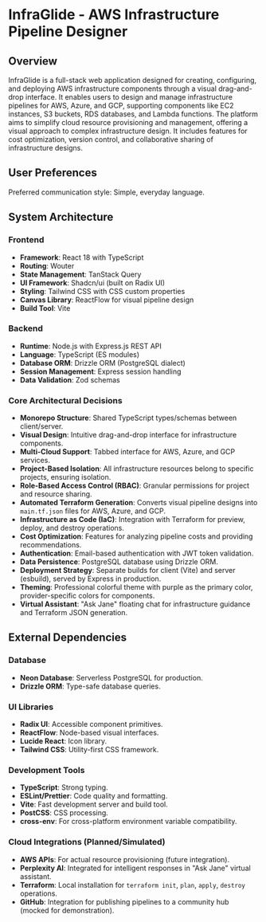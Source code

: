# InfraGlide - AWS Infrastructure Pipeline Designer

## Overview
InfraGlide is a full-stack web application designed for creating, configuring, and deploying AWS infrastructure components through a visual drag-and-drop interface. It enables users to design and manage infrastructure pipelines for AWS, Azure, and GCP, supporting components like EC2 instances, S3 buckets, RDS databases, and Lambda functions. The platform aims to simplify cloud resource provisioning and management, offering a visual approach to complex infrastructure design. It includes features for cost optimization, version control, and collaborative sharing of infrastructure designs.

## User Preferences
Preferred communication style: Simple, everyday language.

## System Architecture

### Frontend
- **Framework**: React 18 with TypeScript
- **Routing**: Wouter
- **State Management**: TanStack Query
- **UI Framework**: Shadcn/ui (built on Radix UI)
- **Styling**: Tailwind CSS with CSS custom properties
- **Canvas Library**: ReactFlow for visual pipeline design
- **Build Tool**: Vite

### Backend
- **Runtime**: Node.js with Express.js REST API
- **Language**: TypeScript (ES modules)
- **Database ORM**: Drizzle ORM (PostgreSQL dialect)
- **Session Management**: Express session handling
- **Data Validation**: Zod schemas

### Core Architectural Decisions
- **Monorepo Structure**: Shared TypeScript types/schemas between client/server.
- **Visual Design**: Intuitive drag-and-drop interface for infrastructure components.
- **Multi-Cloud Support**: Tabbed interface for AWS, Azure, and GCP services.
- **Project-Based Isolation**: All infrastructure resources belong to specific projects, ensuring isolation.
- **Role-Based Access Control (RBAC)**: Granular permissions for project and resource sharing.
- **Automated Terraform Generation**: Converts visual pipeline designs into `main.tf.json` files for AWS, Azure, and GCP.
- **Infrastructure as Code (IaC)**: Integration with Terraform for preview, deploy, and destroy operations.
- **Cost Optimization**: Features for analyzing pipeline costs and providing recommendations.
- **Authentication**: Email-based authentication with JWT token validation.
- **Data Persistence**: PostgreSQL database using Drizzle ORM.
- **Deployment Strategy**: Separate builds for client (Vite) and server (esbuild), served by Express in production.
- **Theming**: Professional colorful theme with purple as the primary color, provider-specific colors for components.
- **Virtual Assistant**: "Ask Jane" floating chat for infrastructure guidance and Terraform JSON generation.

## External Dependencies

### Database
- **Neon Database**: Serverless PostgreSQL for production.
- **Drizzle ORM**: Type-safe database queries.

### UI Libraries
- **Radix UI**: Accessible component primitives.
- **ReactFlow**: Node-based visual interfaces.
- **Lucide React**: Icon library.
- **Tailwind CSS**: Utility-first CSS framework.

### Development Tools
- **TypeScript**: Strong typing.
- **ESLint/Prettier**: Code quality and formatting.
- **Vite**: Fast development server and build tool.
- **PostCSS**: CSS processing.
- **cross-env**: For cross-platform environment variable compatibility.

### Cloud Integrations (Planned/Simulated)
- **AWS APIs**: For actual resource provisioning (future integration).
- **Perplexity AI**: Integrated for intelligent responses in "Ask Jane" virtual assistant.
- **Terraform**: Local installation for `terraform init`, `plan`, `apply`, `destroy` operations.
- **GitHub**: Integration for publishing pipelines to a community hub (mocked for demonstration).
```